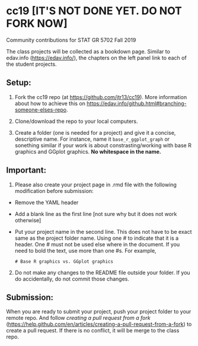 # cc19 [IT'S NOT DONE YET. DO NOT FORK NOW]
Community contributions for STAT GR 5702 Fall 2019

The class projects will be collected as a bookdown page. Similar to edav.info (https://edav.info/), the chapters on the left panel link to each of the student projects.


## Setup:

1. Fork the cc19 repo (at https://github.com/jtr13/cc19). More information about how to achieve this on https://edav.info/github.html#branching-someone-elses-repo.

2. Clone/download the repo to your local computers.

3. Create a folder (one is needed for a project) and give it a concise, descriptive name. For instance, name it `base_r_ggplot_graph` or sonething similar if your work is about constrasting/working with base R graphics and GGplot graphics. **No whitespace in the name.** 



## Important:

1. Please also create your project page in .rmd file with the following modification before submission:

* Remove the YAML header
* Add a blank line as the first line [not sure why but it does not work otherwise]
* Put your project name in the second line. This does not have to be exact same as the project folder name. Using one \# to indicate that it is a header. One \# must not be used else where in the document. If you need to bold the text, use more than one \#s. For example,

      # Base R graphics vs. GGplot graphics

2. Do not make any changes to the README file outside your folder. If you do accidentally, do not commit those changes.



## Submission:

When you are ready to submit your project, push your project folder to your remote repo. And follow *creating a pull request from a fork* (https://help.github.com/en/articles/creating-a-pull-request-from-a-fork) to create a pull request. If there is no conflict, it will be merge to the class repo.
